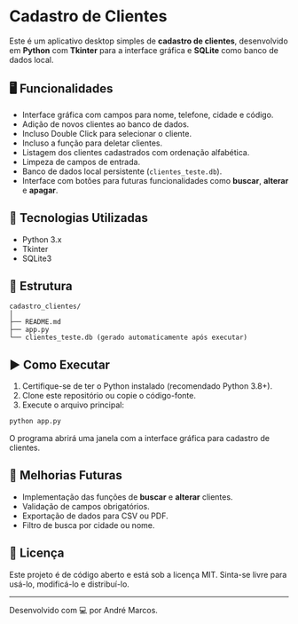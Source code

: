 # Cadastro de Clientes

Este é um aplicativo desktop simples de **cadastro de clientes**, desenvolvido em **Python** com **Tkinter** para a interface gráfica e **SQLite** como banco de dados local.

## 🖥️ Funcionalidades

- Interface gráfica com campos para nome, telefone, cidade e código.
- Adição de novos clientes ao banco de dados.
- Incluso Double Click para selecionar o cliente.
- Incluso a função para deletar clientes.
- Listagem dos clientes cadastrados com ordenação alfabética.
- Limpeza de campos de entrada.
- Banco de dados local persistente (`clientes_teste.db`).
- Interface com botões para futuras funcionalidades como **buscar**, **alterar** e **apagar**.

## 🧰 Tecnologias Utilizadas

- Python 3.x
- Tkinter
- SQLite3

## 📁 Estrutura

```
cadastro_clientes/
│
├── README.md
├── app.py
└── clientes_teste.db (gerado automaticamente após executar)
```

## ▶️ Como Executar

1. Certifique-se de ter o Python instalado (recomendado Python 3.8+).
2. Clone este repositório ou copie o código-fonte.
3. Execute o arquivo principal:

```bash
python app.py
```

O programa abrirá uma janela com a interface gráfica para cadastro de clientes.

## 🔧 Melhorias Futuras

- Implementação das funções de **buscar** e **alterar** clientes.
- Validação de campos obrigatórios.
- Exportação de dados para CSV ou PDF.
- Filtro de busca por cidade ou nome.


## 📄 Licença

Este projeto é de código aberto e está sob a licença MIT. Sinta-se livre para usá-lo, modificá-lo e distribuí-lo.

---

Desenvolvido com 💻 por André Marcos.